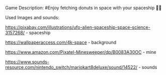 Game Description:
#Enjoy fetching donuts in space with your spaceship 🍩🤤

Used Images and sounds:

https://pixabay.com/illustrations/ufo-alien-spaceship-space-science-3157268/ - spaceship

https://wallpaperaccess.com/4k-space - background

https://www.amazon.com/Pixatel-Minesweeper/dp/B0083A30OC - mine

https://www.sounds-resource.com/nintendo_switch/mariokart8deluxe/sound/14522/ - sounds
